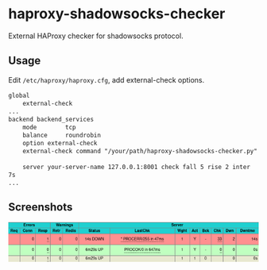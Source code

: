 # haproxy-shadowsocks-checker
External HAProxy checker for shadowsocks protocol. 

## Usage
Edit `/etc/haproxy/haproxy.cfg`, add external-check options.
```
global
    external-check
...
backend backend_services
    mode        tcp
    balance     roundrobin
    option external-check
    external-check command "/your/path/haproxy-shadowsocks-checker.py"

    server your-server-name 127.0.0.1:8001 check fall 5 rise 2 inter 7s
...
```

## Screenshots
![Screenshots](screenshots/Screenshot_2020-02-01-Statistics-Report-for-HAProxy.png)

